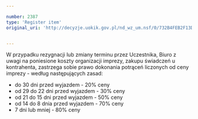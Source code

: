 ```yaml
---

number: 2387
type: 'Register item'
original_uri: 'http://decyzje.uokik.gov.pl/nd_wz_um.nsf/0/732B4FEB2F13D2CCC12578C3003BE72E?OpenDocument'


---
```


W przypadku rezygnacji lub zmiany terminu przez Uczestnika, Biuro z uwagi na poniesione koszty organizacji imprezy, zakupu świadczeń u kontrahenta, zastrzega sobie prawo dokonania potrąceń liczonych od ceny imprezy - według następujących zasad:   
 - do 30 dni przed wyjazdem - 20% ceny              
 - od 29 do 22 dni przed wyjazdem - 30% ceny          
 - od 21 do 15 dni przed wyjazdem - 50% ceny                     
 - od 14 do 8 dnia przed wyjazdem - 70% ceny           
 - 7 dni lub mniej - 80% ceny
